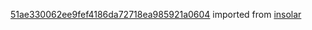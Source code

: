 [51ae330062ee9fef4186da72718ea985921a0604](https://github.com/insolar/insolar/commit/51ae330062ee9fef4186da72718ea985921a0604) imported from [insolar](https://github.com/insolar/insolar)
